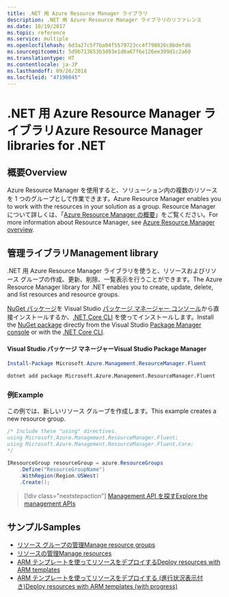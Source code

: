 ```yaml
---
title: .NET 用 Azure Resource Manager ライブラリ
description: .NET 用 Azure Resource Manager ライブラリのリファレンス
ms.date: 10/19/2017
ms.topic: reference
ms.service: multiple
ms.openlocfilehash: 6d3a27c5f7ba94f5579723cc4f798826c8bdefd6
ms.sourcegitcommit: 5d9b713653b3d03e1d0a67f6e126ee399d1c2a60
ms.translationtype: HT
ms.contentlocale: ja-JP
ms.lasthandoff: 09/26/2018
ms.locfileid: "47190845"
---
```

# <a name="azure-resource-manager-libraries-for-net"></a><span data-ttu-id="6a780-103">.NET 用 Azure Resource Manager ライブラリ</span><span class="sxs-lookup"><span data-stu-id="6a780-103">Azure Resource Manager libraries for .NET</span></span>

## <a name="overview"></a><span data-ttu-id="6a780-104">概要</span><span class="sxs-lookup"><span data-stu-id="6a780-104">Overview</span></span>

<span data-ttu-id="6a780-105">Azure Resource Manager を使用すると、ソリューション内の複数のリソースを 1 つのグループとして作業できます。</span><span class="sxs-lookup"><span data-stu-id="6a780-105">Azure Resource Manager enables you to work with the resources in your solution as a group.</span></span>  <span data-ttu-id="6a780-106">Resource Manager について詳しくは、「[Azure Resource Manager の概要](https://docs.microsoft.com/azure/azure-resource-manager/resource-group-overview)」をご覧ください。</span><span class="sxs-lookup"><span data-stu-id="6a780-106">For more information about Resource Manager, see [Azure Resource Manager overview](https://docs.microsoft.com/azure/azure-resource-manager/resource-group-overview).</span></span>

## <a name="management-library"></a><span data-ttu-id="6a780-107">管理ライブラリ</span><span class="sxs-lookup"><span data-stu-id="6a780-107">Management library</span></span>

<span data-ttu-id="6a780-108">.NET 用 Azure Resource Manager ライブラリを使うと、リソースおよびリソース グループの作成、更新、削除、一覧表示を行うことができます。</span><span class="sxs-lookup"><span data-stu-id="6a780-108">The Azure Resource Manager library for .NET enables you to create, update, delete, and list resources and resource groups.</span></span>

<span data-ttu-id="6a780-109">[NuGet パッケージ](https://www.nuget.org/packages/Microsoft.Azure.Management.ResourceManager.Fluent)を Visual Studio [パッケージ マネージャー コンソール][PackageManager]から直接インストールするか、[.NET Core CLI][DotNetCLI] を使ってインストールします。</span><span class="sxs-lookup"><span data-stu-id="6a780-109">Install the [NuGet package](https://www.nuget.org/packages/Microsoft.Azure.Management.ResourceManager.Fluent) directly from the Visual Studio [Package Manager console][PackageManager] or with the [.NET Core CLI][DotNetCLI].</span></span>

#### <a name="visual-studio-package-manager"></a><span data-ttu-id="6a780-110">Visual Studio パッケージ マネージャー</span><span class="sxs-lookup"><span data-stu-id="6a780-110">Visual Studio Package Manager</span></span>

```powershell
Install-Package Microsoft.Azure.Management.ResourceManager.Fluent
```

```bash
dotnet add package Microsoft.Azure.Management.ResourceManager.Fluent
```

### <a name="example"></a><span data-ttu-id="6a780-111">例</span><span class="sxs-lookup"><span data-stu-id="6a780-111">Example</span></span>

<span data-ttu-id="6a780-112">この例では、新しいリソース グループを作成します。</span><span class="sxs-lookup"><span data-stu-id="6a780-112">This example creates a new resource group.</span></span>

```csharp
/* Include these "using" directives.
using Microsoft.Azure.Management.ResourceManager.Fluent;
using Microsoft.Azure.Management.ResourceManager.Fluent.Core;
*/

IResourceGroup resourceGroup = azure.ResourceGroups
    .Define("ResourceGroupName")
    .WithRegion(Region.USWest)
    .Create();
```

> [!div class="nextstepaction"]
> [<span data-ttu-id="6a780-113">Management API を探す</span><span class="sxs-lookup"><span data-stu-id="6a780-113">Explore the management APIs</span></span>](/dotnet/api/overview/azure/resources/management)


## <a name="samples"></a><span data-ttu-id="6a780-114">サンプル</span><span class="sxs-lookup"><span data-stu-id="6a780-114">Samples</span></span>

* [<span data-ttu-id="6a780-115">リソース グループの管理</span><span class="sxs-lookup"><span data-stu-id="6a780-115">Manage resource groups</span></span>](https://github.com/Azure-Samples/resources-dotnet-manage-resource-group)
* [<span data-ttu-id="6a780-116">リソースの管理</span><span class="sxs-lookup"><span data-stu-id="6a780-116">Manage resources</span></span>](https://github.com/Azure-Samples/resources-dotnet-manage-resource)
* [<span data-ttu-id="6a780-117">ARM テンプレートを使ってリソースをデプロイする</span><span class="sxs-lookup"><span data-stu-id="6a780-117">Deploy resources with ARM templates</span></span>](https://github.com/Azure-Samples/resources-dotnet-deploy-using-arm-template)
* [<span data-ttu-id="6a780-118">ARM テンプレートを使ってリソースをデプロイする (進行状況表示付き)</span><span class="sxs-lookup"><span data-stu-id="6a780-118">Deploy resources with ARM templates (with progress)</span></span>](https://github.com/Azure-Samples/resources-dotnet-deploy-using-arm-template-with-progress)


[PackageManager]: https://docs.microsoft.com/nuget/tools/package-manager-console
[DotNetCLI]: https://docs.microsoft.com/dotnet/core/tools/dotnet-add-package
